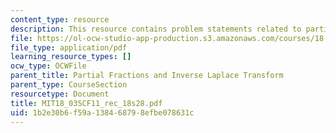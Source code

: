 ```yaml
---
content_type: resource
description: This resource contains problem statements related to partial fractions.
file: https://ol-ocw-studio-app-production.s3.amazonaws.com/courses/18-03sc-differential-equations-fall-2011/1b2e30b6f59a138468798efbe078631c_MIT18_03SCF11_rec_18s28.pdf
file_type: application/pdf
learning_resource_types: []
ocw_type: OCWFile
parent_title: Partial Fractions and Inverse Laplace Transform
parent_type: CourseSection
resourcetype: Document
title: MIT18_03SCF11_rec_18s28.pdf
uid: 1b2e30b6-f59a-1384-6879-8efbe078631c
---
```

